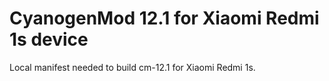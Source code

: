 CyanogenMod 12.1 for Xiaomi Redmi 1s device
===============

Local manifest needed to build cm-12.1 for Xiaomi Redmi 1s.

